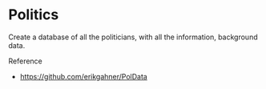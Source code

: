 # Politics

Create a database of all the politicians, with all the information, background data.

Reference

- https://github.com/erikgahner/PolData
